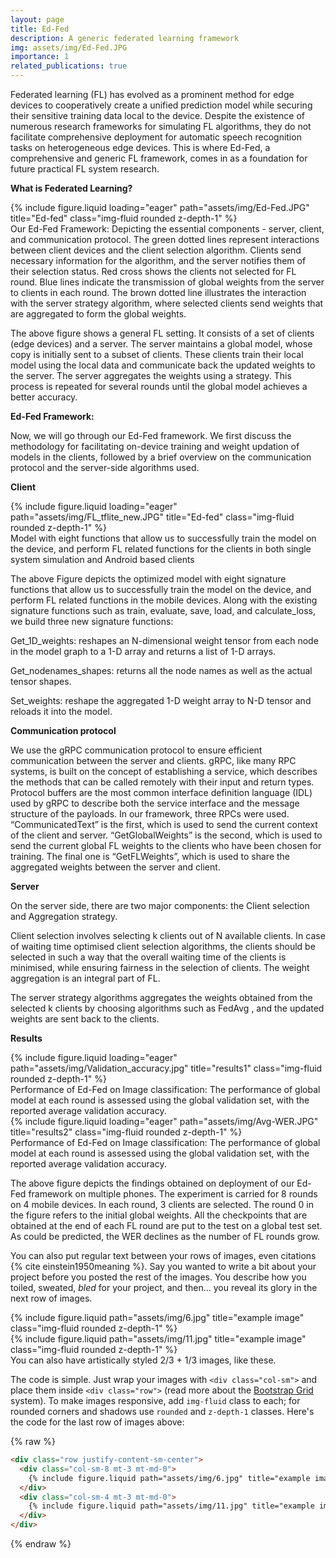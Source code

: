 ```yaml
---
layout: page
title: Ed-Fed
description: A generic federated learning framework
img: assets/img/Ed-Fed.JPG
importance: 1
related_publications: true
---
```


Federated learning (FL) has evolved as a prominent method for edge devices to cooperatively create a unified prediction model while securing their sensitive training data local to the device. Despite the existence of numerous research frameworks for simulating FL algorithms, they do not facilitate comprehensive deployment for automatic speech recognition tasks on heterogeneous edge devices. This is where Ed-Fed, a comprehensive and generic FL framework, comes in as a foundation for future practical FL system research.

**What is Federated Learning?**

<div class="row">
    <div class="col-sm mt-3 mt-md-0">
        {% include figure.liquid loading="eager" path="assets/img/Ed-Fed.JPG" title="Ed-fed" class="img-fluid rounded z-depth-1" %}
    </div>
</div>
<div class="caption">
    Our Ed-Fed Framework: Depicting the essential components - server, client, and communication protocol. The green dotted lines represent interactions between client devices and the client selection algorithm. Clients send necessary information for the algorithm, and the server notifies them of their selection status. Red cross shows the clients not selected for FL round. Blue lines indicate the transmission of global weights from the server to clients in each round. The brown dotted line illustrates the interaction with the server strategy algorithm, where selected clients send weights that are aggregated to form the global weights.
</div>

The above figure shows a general FL setting. It consists of a set of clients (edge devices) and a server. The server maintains a global model, whose copy is initially sent to a subset of clients. These clients train their local model using the local data and communicate back the updated weights to the server. The server aggregates the weights using a strategy. This process is repeated for several rounds until the global model achieves a better accuracy.

**Ed-Fed Framework:**

Now, we will go through our Ed-Fed framework. We first discuss the methodology for facilitating on-device training and weight updation of models in the clients, followed by a brief overview on the communication protocol and the server-side algorithms used.

**Client**

<div class="row">
    <div class="col-sm mt-3 mt-md-0">
        {% include figure.liquid loading="eager" path="assets/img/FL_tflite_new.JPG" title="Ed-fed" class="img-fluid rounded z-depth-1" %}
    </div>
</div>
<div class="caption">
Model with eight functions that allow us to successfully train the model on the device, and perform FL related functions for the clients in both single system simulation and Android based clients
</div>

The above Figure depicts the optimized model with eight signature functions that allow us to successfully train the model on the device, and perform FL related functions in the mobile devices. Along with the existing signature functions such as train, evaluate, save, load, and calculate_loss, we build three new signature functions:

Get_1D_weights: reshapes an N-dimensional weight tensor from each node in the model graph to a 1-D array and returns a list of 1-D arrays.

Get_nodenames_shapes: returns all the node names as well as the actual tensor shapes.

Set_weights: reshape the aggregated 1-D weight array to N-D tensor and reloads it into the model.

**Communication protocol**

We use the gRPC communication protocol to ensure efficient communication between the server and clients. gRPC, like many RPC systems, is built on the concept of establishing a service, which describes the methods that can be called remotely with their input and return types. Protocol buffers are the most common interface definition language (IDL) used by gRPC to describe both the service interface and the message structure of the payloads. In our framework, three RPCs were used. “CommunicatedText” is the first, which is used to send the current context of the client and server. “GetGlobalWeights” is the second, which is used to send the current global FL weights to the clients who have been chosen for training. The final one is “GetFLWeights”, which is used to share the aggregated weights between the server and client.

**Server**

On the server side, there are two major components: the Client selection and Aggregation strategy.

Client selection involves selecting k clients out of N available clients. In case of waiting time optimised client selection algorithms, the clients should be selected in such a way that the overall waiting time of the clients is minimised, while ensuring fairness in the selection of clients. The weight aggregation is an integral part of FL.

The server strategy algorithms aggregates the weights obtained from the selected k clients by choosing algorithms such as FedAvg , and the updated weights are sent back to the clients.

**Results**

<div class="row">
    <div class="col-sm mt-3 mt-md-0">
        {% include figure.liquid loading="eager" path="assets/img/Validation_accuracy.jpg" title="results1" class="img-fluid rounded z-depth-1" %}
    </div>
</div>
<div class="caption">
Performance of Ed-Fed on Image classification: The performance of global model at each round is assessed using the global validation set, with the reported average validation accuracy.
</div>

<div class="row">
    <div class="col-sm mt-3 mt-md-0">
        {% include figure.liquid loading="eager" path="assets/img/Avg-WER.JPG" title="results2" class="img-fluid rounded z-depth-1" %}
    </div>
</div>
<div class="caption">
Performance of Ed-Fed on Image classification: The performance of global model at each round is assessed using the global validation set, with the reported average validation accuracy.
</div>


The above figure depicts the findings obtained on deployment of our Ed-Fed framework on multiple phones. The experiment is carried for 8 rounds on 4 mobile devices. In each round, 3 clients are selected. The round 0 in the figure refers to the initial global weights. All the checkpoints that are obtained at the end of each FL round are put to the test on a global test set. As could be predicted, the WER declines as the number of FL rounds grow.






You can also put regular text between your rows of images, even citations {% cite einstein1950meaning %}.
Say you wanted to write a bit about your project before you posted the rest of the images.
You describe how you toiled, sweated, _bled_ for your project, and then... you reveal its glory in the next row of images.

<div class="row justify-content-sm-center">
    <div class="col-sm-8 mt-3 mt-md-0">
        {% include figure.liquid path="assets/img/6.jpg" title="example image" class="img-fluid rounded z-depth-1" %}
    </div>
    <div class="col-sm-4 mt-3 mt-md-0">
        {% include figure.liquid path="assets/img/11.jpg" title="example image" class="img-fluid rounded z-depth-1" %}
    </div>
</div>
<div class="caption">
    You can also have artistically styled 2/3 + 1/3 images, like these.
</div>

The code is simple.
Just wrap your images with `<div class="col-sm">` and place them inside `<div class="row">` (read more about the <a href="https://getbootstrap.com/docs/4.4/layout/grid/">Bootstrap Grid</a> system).
To make images responsive, add `img-fluid` class to each; for rounded corners and shadows use `rounded` and `z-depth-1` classes.
Here's the code for the last row of images above:

{% raw %}

```html
<div class="row justify-content-sm-center">
  <div class="col-sm-8 mt-3 mt-md-0">
    {% include figure.liquid path="assets/img/6.jpg" title="example image" class="img-fluid rounded z-depth-1" %}
  </div>
  <div class="col-sm-4 mt-3 mt-md-0">
    {% include figure.liquid path="assets/img/11.jpg" title="example image" class="img-fluid rounded z-depth-1" %}
  </div>
</div>
```

{% endraw %}

